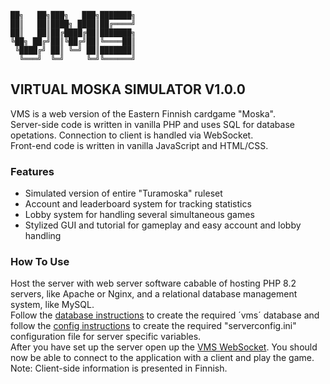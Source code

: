 ﻿``██╗   ██╗███╗   ███╗███████╗``  
``██║   ██║████╗ ████║██╔════╝``  
``██║   ██║██╔████╔██║███████╗``  
``╚██╗ ██╔╝██║╚██╔╝██║╚════██║``  
`` ╚████╔╝ ██║ ╚═╝ ██║███████║``  
``  ╚═══╝  ╚═╝     ╚═╝╚══════╝``  
## VIRTUAL MOSKA SIMULATOR V1.0.0
VMS is a web version of the Eastern Finnish cardgame "Moska".  
Server-side code is written in vanilla PHP and uses SQL for database opetations.
Connection to client is handled via WebSocket.  
Front-end code is written in vanilla JavaScript and HTML/CSS.
  

### Features  
- Simulated version of entire "Turamoska" ruleset  
- Account and leaderboard system for tracking statistics  
- Lobby system for handling several simultaneous games  
- Stylized GUI and tutorial for gameplay and easy account and lobby handling  
  
  
### How To Use
Host the server with web server software cabable of hosting PHP 8.2 servers,
like Apache or Nginx, and a relational database management system, like MySQL.  
Follow the [database instructions](server/config/DBInstructions.txt)
to create the required ´vms´ database
and follow the [config instructions](server/config/ConfigInstructions.txt) 
to create the required "serverconfig.ini" configuration file for server specific variables.  
After you have set up the server open up the [VMS WebSocket](server/VMSWebSocket.php).
You should now be able to connect to the application with a client and play the game.  
Note: Client-side information is presented in Finnish.